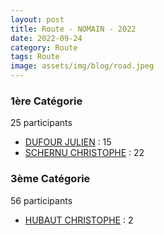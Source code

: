 ```yaml
---
layout: post
title: Route - NOMAIN - 2022
date: 2022-09-24
category: Route
tags: Route
image: assets/img/blog/road.jpeg
---
```


### 1ère Catégorie
25 participants
- [DUFOUR JULIEN](https://teamspecializedlille.github.io/coureurs/dufourjulien) : 15
- [SCHERNU CHRISTOPHE](https://teamspecializedlille.github.io/coureurs/schernuchristophe) : 22

### 3ème Catégorie
56 participants
- [HUBAUT CHRISTOPHE](https://teamspecializedlille.github.io/coureurs/hubautchristophe) : 2
